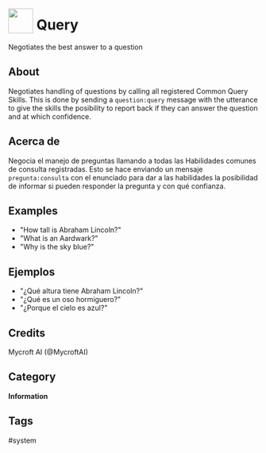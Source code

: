 # <img src='https://raw.githack.com/FortAwesome/Font-Awesome/master/svgs/solid/question.svg' card_color='#40DBB0' width='50' height='50' style='vertical-align:bottom'/> Query
Negotiates the best answer to a question

## About
Negotiates handling of questions by calling all registered Common Query Skills. This is done by sending a `question:query` message with the utterance to give the skills the posibility to report back if they can answer the question and at which confidence.

## Acerca de
Negocia el manejo de preguntas llamando a todas las Habilidades comunes de consulta registradas. Esto se hace enviando un mensaje `pregunta:consulta` con el enunciado para dar a las habilidades la posibilidad de informar si pueden responder la pregunta y con qué confianza.

## Examples
* "How tall is Abraham Lincoln?"
* "What is an Aardwark?"
* "Why is the sky blue?"

## Ejemplos
* "¿Qué altura tiene Abraham Lincoln?"
* "¿Qué es un oso hormiguero?"
* "¿Porque el cielo es azul?"

## Credits
Mycroft AI (@MycroftAI)

## Category
**Information**

## Tags
#system
